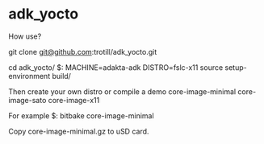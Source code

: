 # adk_yocto

How use?

git clone git@github.com:trotill/adk_yocto.git

cd adk_yocto/
$: MACHINE=adakta-adk DISTRO=fslc-x11 source setup-environment build/

Then create your own distro or compile a demo
core-image-minimal
core-image-sato
core-image-x11

For example
$: bitbake core-image-minimal

Copy core-image-minimal.gz to uSD card.
